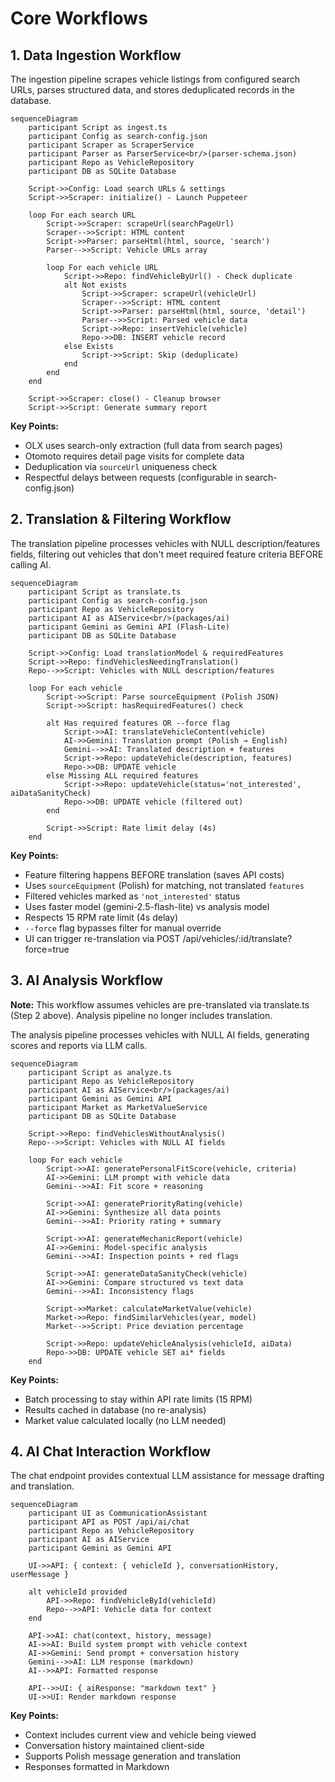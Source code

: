 # Core Workflows

## 1. Data Ingestion Workflow

The ingestion pipeline scrapes vehicle listings from configured search URLs, parses structured data, and stores deduplicated records in the database.

```mermaid
sequenceDiagram
    participant Script as ingest.ts
    participant Config as search-config.json
    participant Scraper as ScraperService
    participant Parser as ParserService<br/>(parser-schema.json)
    participant Repo as VehicleRepository
    participant DB as SQLite Database

    Script->>Config: Load search URLs & settings
    Script->>Scraper: initialize() - Launch Puppeteer
    
    loop For each search URL
        Script->>Scraper: scrapeUrl(searchPageUrl)
        Scraper-->>Script: HTML content
        Script->>Parser: parseHtml(html, source, 'search')
        Parser-->>Script: Vehicle URLs array
        
        loop For each vehicle URL
            Script->>Repo: findVehicleByUrl() - Check duplicate
            alt Not exists
                Script->>Scraper: scrapeUrl(vehicleUrl)
                Scraper-->>Script: HTML content
                Script->>Parser: parseHtml(html, source, 'detail')
                Parser-->>Script: Parsed vehicle data
                Script->>Repo: insertVehicle(vehicle)
                Repo->>DB: INSERT vehicle record
            else Exists
                Script->>Script: Skip (deduplicate)
            end
        end
    end
    
    Script->>Scraper: close() - Cleanup browser
    Script->>Script: Generate summary report
```

**Key Points:**
- OLX uses search-only extraction (full data from search pages)
- Otomoto requires detail page visits for complete data
- Deduplication via `sourceUrl` uniqueness check
- Respectful delays between requests (configurable in search-config.json)

## 2. Translation & Filtering Workflow

The translation pipeline processes vehicles with NULL description/features fields, filtering out vehicles that don't meet required feature criteria BEFORE calling AI.

```mermaid
sequenceDiagram
    participant Script as translate.ts
    participant Config as search-config.json
    participant Repo as VehicleRepository
    participant AI as AIService<br/>(packages/ai)
    participant Gemini as Gemini API (Flash-Lite)
    participant DB as SQLite Database

    Script->>Config: Load translationModel & requiredFeatures
    Script->>Repo: findVehiclesNeedingTranslation()
    Repo-->>Script: Vehicles with NULL description/features

    loop For each vehicle
        Script->>Script: Parse sourceEquipment (Polish JSON)
        Script->>Script: hasRequiredFeatures() check

        alt Has required features OR --force flag
            Script->>AI: translateVehicleContent(vehicle)
            AI->>Gemini: Translation prompt (Polish → English)
            Gemini-->>AI: Translated description + features
            Script->>Repo: updateVehicle(description, features)
            Repo->>DB: UPDATE vehicle
        else Missing ALL required features
            Script->>Repo: updateVehicle(status='not_interested', aiDataSanityCheck)
            Repo->>DB: UPDATE vehicle (filtered out)
        end

        Script->>Script: Rate limit delay (4s)
    end
```

**Key Points:**
- Feature filtering happens BEFORE translation (saves API costs)
- Uses `sourceEquipment` (Polish) for matching, not translated `features`
- Filtered vehicles marked as `'not_interested'` status
- Uses faster model (gemini-2.5-flash-lite) vs analysis model
- Respects 15 RPM rate limit (4s delay)
- `--force` flag bypasses filter for manual override
- UI can trigger re-translation via POST /api/vehicles/:id/translate?force=true

## 3. AI Analysis Workflow

**Note:** This workflow assumes vehicles are pre-translated via translate.ts (Step 2 above). Analysis pipeline no longer includes translation.

The analysis pipeline processes vehicles with NULL AI fields, generating scores and reports via LLM calls.

```mermaid
sequenceDiagram
    participant Script as analyze.ts
    participant Repo as VehicleRepository
    participant AI as AIService<br/>(packages/ai)
    participant Gemini as Gemini API
    participant Market as MarketValueService
    participant DB as SQLite Database

    Script->>Repo: findVehiclesWithoutAnalysis()
    Repo-->>Script: Vehicles with NULL AI fields
    
    loop For each vehicle
        Script->>AI: generatePersonalFitScore(vehicle, criteria)
        AI->>Gemini: LLM prompt with vehicle data
        Gemini-->>AI: Fit score + reasoning
        
        Script->>AI: generatePriorityRating(vehicle)
        AI->>Gemini: Synthesize all data points
        Gemini-->>AI: Priority rating + summary
        
        Script->>AI: generateMechanicReport(vehicle)
        AI->>Gemini: Model-specific analysis
        Gemini-->>AI: Inspection points + red flags
        
        Script->>AI: generateDataSanityCheck(vehicle)
        AI->>Gemini: Compare structured vs text data
        Gemini-->>AI: Inconsistency flags
        
        Script->>Market: calculateMarketValue(vehicle)
        Market->>Repo: findSimilarVehicles(year, model)
        Market-->>Script: Price deviation percentage
        
        Script->>Repo: updateVehicleAnalysis(vehicleId, aiData)
        Repo->>DB: UPDATE vehicle SET ai* fields
    end
```

**Key Points:**
- Batch processing to stay within API rate limits (15 RPM)
- Results cached in database (no re-analysis)
- Market value calculated locally (no LLM needed)

## 4. AI Chat Interaction Workflow

The chat endpoint provides contextual LLM assistance for message drafting and translation.

```mermaid
sequenceDiagram
    participant UI as CommunicationAssistant
    participant API as POST /api/ai/chat
    participant Repo as VehicleRepository
    participant AI as AIService
    participant Gemini as Gemini API

    UI->>API: { context: { vehicleId }, conversationHistory, userMessage }
    
    alt vehicleId provided
        API->>Repo: findVehicleById(vehicleId)
        Repo-->>API: Vehicle data for context
    end
    
    API->>AI: chat(context, history, message)
    AI->>AI: Build system prompt with vehicle context
    AI->>Gemini: Send prompt + conversation history
    Gemini-->>AI: LLM response (markdown)
    AI-->>API: Formatted response
    
    API-->>UI: { aiResponse: "markdown text" }
    UI->>UI: Render markdown response
```

**Key Points:**
- Context includes current view and vehicle being viewed
- Conversation history maintained client-side
- Supports Polish message generation and translation
- Responses formatted in Markdown

